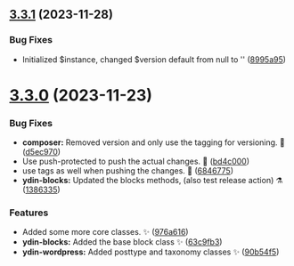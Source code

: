 ## [3.3.1](https://github.com/JCO-Digital/jcore-ydin/compare/v3.3.0...v3.3.1) (2023-11-28)


### Bug Fixes

* Initialized $instance, changed $version default from null to '' ([8995a95](https://github.com/JCO-Digital/jcore-ydin/commit/8995a95f7a369c9390adc741bcb16ec7eac83103))



# [3.3.0](https://github.com/JCO-Digital/jcore-ydin/compare/976a6167c008fc60078f81f17132c312bccad0c0...v3.3.0) (2023-11-23)


### Bug Fixes

* **composer:** Removed version and only use the tagging for versioning. 💚 ([d5ec970](https://github.com/JCO-Digital/jcore-ydin/commit/d5ec9707760a498b487e6dfd0b6456b73be8fae9))
* Use push-protected to push the actual changes. 🐛 ([bd4c000](https://github.com/JCO-Digital/jcore-ydin/commit/bd4c000ab820fb29a9da94079b8108c31a4cfa6a))
* use tags as well when pushing the changes. 🐛 ([6846775](https://github.com/JCO-Digital/jcore-ydin/commit/68467757237c48e2e885c926a08a8ca09334ee93))
* **ydin-blocks:** Updated the blocks methods, (also test release action) ⚗️ ([1386335](https://github.com/JCO-Digital/jcore-ydin/commit/138633533722fe663fda26a6e2cd8a122218bba0))


### Features

* Added some more core classes. ✨ ([976a616](https://github.com/JCO-Digital/jcore-ydin/commit/976a6167c008fc60078f81f17132c312bccad0c0))
* **ydin-blocks:** Added the base block class ✨ ([63c9fb3](https://github.com/JCO-Digital/jcore-ydin/commit/63c9fb3ed940aa25f85d6ac323033667489b24f5))
* **ydin-wordpress:** Added posttype and taxonomy classes ✨ ([90b54f5](https://github.com/JCO-Digital/jcore-ydin/commit/90b54f56f17774e4dff3e21173e1e1dcced01e41))



